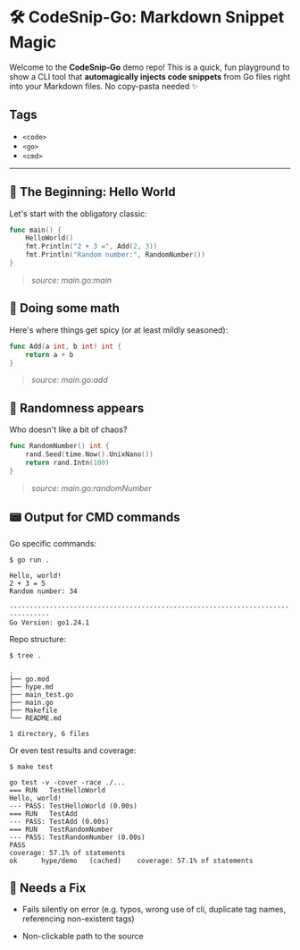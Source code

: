 
# 🛠️ CodeSnip-Go: Markdown Snippet Magic

Welcome to the **CodeSnip-Go** demo repo!
This is a quick, fun playground to show a CLI tool that **automagically injects code snippets** from Go files right into your Markdown files. No copy-pasta needed ✨

## Tags


* `<code>`
* `<go>`
* `<cmd>`


---

## 🐣 The Beginning: Hello World

Let's start with the obligatory classic:

```go
func main() {
	HelloWorld()
	fmt.Println("2 + 3 =", Add(2, 3))
	fmt.Println("Random number:", RandomNumber())
}
```
> *source: main.go:main*


## 🔢 Doing some math

Here's where things get spicy (or at least mildly seasoned):

```go
func Add(a int, b int) int {
	return a + b
}
```
> *source: main.go:add*


## 🎲 Randomness appears

Who doesn't like a bit of chaos?
```go
func RandomNumber() int {
	rand.Seed(time.Now().UnixNano())
	return rand.Intn(100)
}
```
> *source: main.go:randomNumber*


## 📟 Output for CMD commands

Go specific commands:

```shell
$ go run .

Hello, world!
2 + 3 = 5
Random number: 34

--------------------------------------------------------------------------------
Go Version: go1.24.1

```

Repo structure:

```shell
$ tree .

.
├── go.mod
├── hype.md
├── main_test.go
├── main.go
├── Makefile
└── README.md

1 directory, 6 files
```

Or even test results and coverage:

```shell
$ make test

go test -v -cover -race ./...
=== RUN   TestHelloWorld
Hello, world!
--- PASS: TestHelloWorld (0.00s)
=== RUN   TestAdd
--- PASS: TestAdd (0.00s)
=== RUN   TestRandomNumber
--- PASS: TestRandomNumber (0.00s)
PASS
coverage: 57.1% of statements
ok  	hype/demo	(cached)	coverage: 57.1% of statements
```

## 🔨 Needs a Fix


* Fails silently on error (e.g. typos, wrong use of cli, duplicate tag names, referencing non-existent tags)

* Non-clickable path to the source


